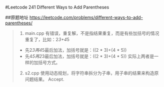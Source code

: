 #Leetcode 241 Different Ways to Add Parentheses

##原题地址
https://leetcode.com/problems/different-ways-to-add-parentheses/

> 1. main.cpp
> 有错误，重复解，不是指结果重复，而是有些加括号的情况重复了，比如：2*3+4*5
> - 先2*3再4*5最后加法，加括号就是：((2 * 3)+(4 * 5))
> - 先4*5再2*3最后加法，加括号就是：((2 * 3)+(4 * 5))
> 实际上两者是一样的加括号方式。
> 
> 2. s2.cpp
> 使用动态规划，将字符串拆分为子串，用子串的结果来构造原问题结果。
> Accept.
